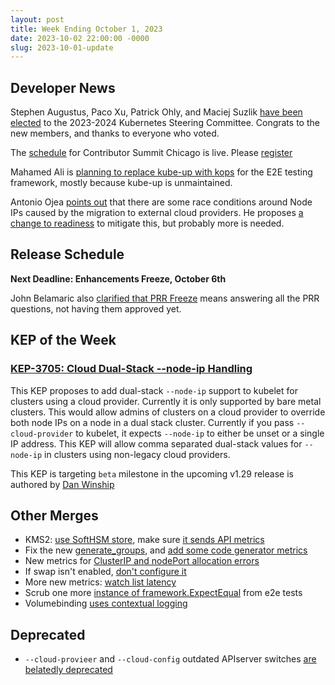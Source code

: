 ```yaml
---
layout: post
title: Week Ending October 1, 2023
date: 2023-10-02 22:00:00 -0000
slug: 2023-10-01-update
---
```


## Developer News

Stephen Augustus, Paco Xu, Patrick Ohly, and Maciej Suzlik [have been elected](https://groups.google.com/a/kubernetes.io/g/dev/c/jbbgiSWMq98) to the 2023-2024 Kubernetes Steering Committee.  Congrats to the new members, and thanks to everyone who voted.

The [schedule](https://www.kubernetes.dev/events/2023/kcsna/schedule/) for Contributor Summit Chicago is live.  Please [register](https://www.kubernetes.dev/events/2023/kcsna/registration/)

Mahamed Ali is [planning to replace kube-up with kops](https://groups.google.com/a/kubernetes.io/g/dev/c/bFARAiK-K90) for the E2E testing framework, mostly because kube-up is unmaintained.

Antonio Ojea [points out](https://github.com/kubernetes/kubernetes/pull/120753) that there are some race conditions around Node IPs caused by the migration to external cloud providers.  He proposes [a change to readiness](https://github.com/kubernetes/kubernetes/pull/120753) to mitigate this, but probably more is needed.

## Release Schedule

**Next Deadline: Enhancements Freeze, October 6th**

John Belamaric also [clarified that PRR Freeze](https://groups.google.com/a/kubernetes.io/g/dev/c/CQ33yPqp-H4) means answering all the PRR questions, not having them approved yet.

## KEP of the Week

### [KEP-3705: Cloud Dual-Stack --node-ip Handling](https://github.com/kubernetes/enhancements/tree/master/keps/sig-network/3705-cloud-node-ips)

This KEP proposes to add dual-stack `--node-ip` support to kubelet for clusters using a cloud provider. Currently it is only supported by bare metal clusters. This would allow admins of clusters on a cloud provider to override both node IPs on a node in a dual stack cluster. Currently if you pass `--cloud-provider` to kubelet, it expects `--node-ip` to either be unset or a single IP address. This KEP will allow comma separated dual-stack values for `--node-ip` in clusters using non-legacy cloud providers.

This KEP is targeting `beta` milestone in the upcoming v1.29 release is authored by [Dan Winship](https://github.com/danwinship)

## Other Merges

* KMS2: [use SoftHSM store](https://github.com/kubernetes/kubernetes/pull/120896), make sure [it sends API metrics](https://github.com/kubernetes/kubernetes/pull/120544)
* Fix the new [generate_groups](https://github.com/kubernetes/kubernetes/pull/120877), and [add some code generator metrics](https://github.com/kubernetes/kubernetes/pull/120050)
* New metrics for [ClusterIP and nodePort allocation errors](https://github.com/kubernetes/kubernetes/pull/120843)
* If swap isn't enabled, [don't configure it](https://github.com/kubernetes/kubernetes/pull/120784)
* More new metrics: [watch list latency](https://github.com/kubernetes/kubernetes/pull/120490)
* Scrub one more [instance of framework.ExpectEqual](https://github.com/kubernetes/kubernetes/pull/119485) from e2e tests
* Volumebinding [uses contextual logging](https://github.com/kubernetes/kubernetes/pull/116803)

## Deprecated

* `--cloud-provieer` and `--cloud-config` outdated APIserver switches [are belatedly deprecated](https://github.com/kubernetes/kubernetes/pull/120903)
